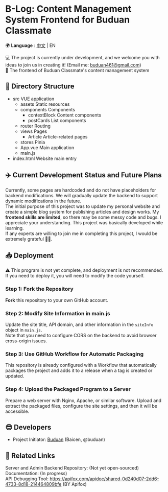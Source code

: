 # B-Log: Content Management System Frontend for Buduan Classmate
🌍 **Language** : [中文](/README.md) | EN

💻 The project is currently under development, and we welcome you with ideas to join us in creating it! (Email me: [buduan461@gmail.com](mailto:buduan461@gmail.com))  
📃 The frontend of Buduan Classmate's content management system  

## 📁 Directory Structure
- src VUE application
    - assets Static resources
    - components Components
        - contextBlock Content components
        - postCards List components
    - router Routing
    - views Pages
        - Article Article-related pages
    - stores Pinia
    - App.vue Main application
    - main.js
- index.html Website main entry

## ✈️ Current Development Status and Future Plans
Currently, some pages are hardcoded and do not have placeholders for backend modifications. We will gradually update the backend to support dynamic modifications in the future.  
The initial purpose of this project was to update my personal website and create a simple blog system for publishing articles and design works. My **frontend skills are limited**, so there may be some messy code and bugs. I appreciate your understanding. This project was basically developed while learning.  
If any experts are willing to join me in completing this project, I would be extremely grateful 🙏🏻.

## 📥 Deployment
⚠️ This program is not yet complete, and deployment is not recommended. If you need to deploy it, you will need to modify the code yourself.  
### Step 1: Fork the Repository
**Fork** this repository to your own GitHub account.  

### Step 2: Modify Site Information in main.js
Update the site title, API domain, and other information in the `siteInfo` object in `main.js`.  
Note that you need to configure CORS on the backend to avoid browser cross-origin issues.  

### Step 3: Use GitHub Workflow for Automatic Packaging
This repository is already configured with a Workflow that automatically packages the project and adds it to a release when a tag is created or updated.

### Step 4: Upload the Packaged Program to a Server
Prepare a web server with Nginx, Apache, or similar software. Upload and extract the packaged files, configure the site settings, and then it will be accessible.

## 😎 Developers
- Project Initiator: [Buduan](https://github.com/buduan) (Baicen, @buduan)

## 🔗 Related Links
Server and Admin Backend Repository: (Not yet open-sourced)  
Documentation: (In progress)  
API Debugging Tool: https://apifox.com/apidoc/shared-0d240d07-2dd6-4733-8d18-214464809bfe (BY Apifox)

